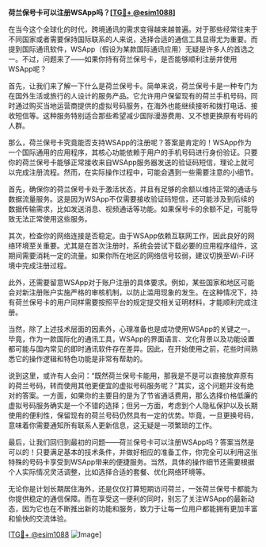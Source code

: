 **荷兰保号卡可以注册WSApp吗？[[TG💪+ @esim1088](https://t.me/s/esim1088)]**

在当今这个全球化的时代，跨境通讯的需求变得越来越普遍。对于那些经常往来于不同国家或者需要保持国际联系的人来说，选择合适的通信工具显得尤为重要。而提到国际通讯软件，WSApp（假设为某款国际通讯应用）无疑是许多人的首选之一。不过，问题来了——如果你持有荷兰保号卡，是否能够顺利注册并使用WSApp呢？

首先，让我们来了解一下什么是荷兰保号卡。简单来说，荷兰保号卡是一种专门为在国外生活或旅行的人设计的服务产品。它允许用户保留现有的荷兰手机号码，同时通过购买当地运营商提供的虚拟号码服务，在海外也能继续接听和拨打电话、接收短信等。这种服务特别适合那些希望减少国际漫游费用、又不想更换原有号码的人群。

那么，荷兰保号卡究竟能否支持WSApp的注册呢？答案是肯定的！WSApp作为一个国际通用的应用程序，其核心功能依赖于用户的手机号码进行身份验证。只要你的荷兰保号卡能够正常接收来自WSApp服务器发送的验证码短信，理论上就可以完成注册流程。然而，在实际操作过程中，可能会遇到一些需要注意的小细节。

首先，确保你的荷兰保号卡处于激活状态，并且有足够的余额以维持正常的通话与数据流量服务。这是因为WSApp不仅需要接收验证码短信，还可能涉及到后续的数据传输需求，比如发送消息、视频通话等功能。如果保号卡的余额不足，可能导致无法正常使用这些服务。

其次，检查你的网络连接是否稳定。由于WSApp依赖互联网工作，因此良好的网络环境至关重要。尤其是在首次注册时，系统会尝试下载必要的应用程序组件，这期间需要消耗一定的流量。如果你所在地区的网络信号较弱，建议切换至Wi-Fi环境中完成注册过程。

此外，还需要留意WSApp对于账户注册的具体要求。例如，某些国家和地区可能会对新注册账户实施严格的审核机制，以防止滥用现象的发生。在这种情况下，持有荷兰保号卡的用户同样需要按照平台的规定提交相关证明材料，才能顺利完成注册。

当然，除了上述技术层面的因素外，心理准备也是成功使用WSApp的关键之一。毕竟，作为一款国际化的通讯工具，WSApp的界面语言、文化背景以及功能设置都可能与国内常见的即时通讯软件存在差异。因此，在开始使用之前，花些时间熟悉它的操作逻辑和特色功能是非常有帮助的。

说到这里，或许有人会问：“既然荷兰保号卡能用，那我是不是可以直接放弃原有的荷兰号码，转而使用其他更便宜的虚拟号码服务呢？”其实，这个问题并没有绝对的答案。一方面，如果你的主要目的是为了节省通话费用，那么选择价格低廉的虚拟号码服务确实是一个不错的选择；但另一方面，考虑到个人隐私保护以及长期使用的便利性，保留现有的荷兰号码仍然具有一定的优势。毕竟，一旦更换号码，意味着你需要通知所有联系人更新信息，这无疑是一项繁琐的工作。

最后，让我们回归到最初的问题——荷兰保号卡可以注册WSApp吗？答案当然是可以的！只要满足基本的技术条件，并做好相应的准备工作，你完全可以利用这张特殊的号码卡享受到WSApp带来的便捷服务。当然，具体的操作细节还需要根据个人实际情况灵活调整，比如选择合适的套餐、优化网络环境等。

无论你是计划长期居住海外，还是仅仅打算短期访问荷兰，一张荷兰保号卡都能为你提供稳定的通信保障。而在享受这一便利的同时，别忘了关注WSApp的最新动态，因为它也在不断推出新的功能和服务，致力于让每一位用户都能拥有更加丰富和愉快的交流体验。

[[TG💪+ @esim1088](https://t.me/s/esim1088) ![Image](https://i.postimg.cc/4NQfJmqS/Snipaste-2025-05-13-00-14-12.png)]